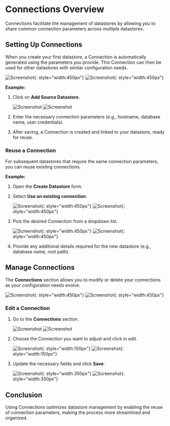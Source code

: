 # Connections Overview

Connections facilitate the management of datastores by allowing you to share common connection parameters across multiple datastores.

## Setting Up Connections

When you create your first datastore, a Connection is automatically generated using the parameters you provide. This Connection can then be used for other datastores with similar configuration needs.

![Screenshot](../assets/connections/add-datastore-connection-modal-light.png#only-light){: style="width:450px"}
![Screenshot](../assets/connections/add-datastore-connection-modal-dark.png#only-dark){: style="width:450px"}


**Example:**

1. Click on **Add Source Datastore**.
	
	![Screenshot](../assets/datastores/what-is/add-new-datastore-button-light.png#only-light)
	![Screenshot](../assets/datastores/what-is/add-new-datastore-button-dark.png#only-dark)

3. Enter the necessary connection parameters (e.g., hostname, database name, user credentials).
4. After saving, a Connection is created and linked to your datastore, ready for reuse.

### Reuse a Connection
For subsequent datastores that require the same connection parameters, you can reuse existing connections.

**Example:**

1. Open the **Create Datastore** form.
2. Select **Use an existing connection**.
	
	![Screenshot](../assets/connections/add-datastore-modal-light.png#only-light){: style="width:450px"}
    ![Screenshot](../assets/connections/add-datastore-modal-dark.png#only-dark){: style="width:450px"}

3. Pick the desired Connection from a dropdown list.

	![Screenshot](../assets/connections/connections-list-light.png#only-light){: style="width:450px"}
	![Screenshot](../assets/connections/connections-list-dark.png#only-dark){: style="width:450px"}

4. Provide any additional details required for the new datastore (e.g., database name, root path).

## Manage Connections
The **Connections** section allows you to modify or delete your connections as your configuration needs evolve.

![Screenshot](../assets/connections/connections-tab-light.png#only-light){: style="width:450px"}
![Screenshot](../assets/connections/connections-tab-dark.png#only-dark){: style="width:450px"}

### Edit a Connection
1. Go to the **Connections** section.
	
	![Screenshot](../assets/connections/connections-table-light.png#only-light)
    ![Screenshot](../assets/connections/connections-table-dark.png#only-dark)

2. Choose the Connection you want to adjust and click in edit.
    
	![Screenshot](../assets/connections/connection-menu-button-light.png#only-light){: style="width:150px"}
    ![Screenshot](../assets/connections/connection-menu-button-dark.png#only-dark){: style="width:150px"}

3. Update the necessary fields and click **Save**.
    
	![Screenshot](../assets/connections/update-connection-light.png#only-light){: style="width:350px"}
    ![Screenshot](../assets/connections/update-connection-dark.png#only-dark){: style="width:350px"}


## Conclusion
Using Connections optimizes datastore management by enabling the reuse of connection parameters, making the process more streamlined and organized.
